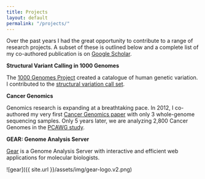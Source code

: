 ```yaml
---
title: Projects
layout: default
permalink: "/projects/"
---
```


Over the past years I had the great opportunity to contribute to a range of research projects. A subset of these is outlined below and a complete list of my co-authored publication is on [Google Scholar][gs].

**Structural Variant Calling in 1000 Genomes**

The [1000 Genomes Project][gp] created a catalogue of human genetic variation. I contributed to the [structural variation call set][sv].

**Cancer Genomics**

Genomics research is expanding at a breathtaking pace. In 2012, I co-authored my very first [Cancer Genomics paper][ce] with only 3 whole-genome sequencing samples. Only 5 years later, we are analyzing 2,800 Cancer Genomes in the [PCAWG study][pc].

**GEAR: Genome Analysis Server**

[Gear][ge] is a Genome Analysis Server with interactive and efficient web applications for molecular biologists.

![gear]({{ site.url }}/assets/img/gear-logo.v2.png)  


[gp]: http://www.internationalgenome.org/ "1000 Genomes Project"
[sv]: https://www.ncbi.nlm.nih.gov/pubmed/26432246 "Integrated Map of Structural Variation in 2,504 Human Genomes"
[gs]: https://scholar.google.de/citations?user=fQ1VoZEAAAAJ&hl=de&oi=sra "Tobias Rausch (Google Scholar)"
[ce]: https://www.ncbi.nlm.nih.gov/pubmed/22265402 "Chromothripsis in Medulloblastoma"
[pc]: http://docs.icgc.org/pcawg/ "Pan-Cancer Analysis of Whole Genomes"
[ge]: http://gear.embl.de/ "GEAR: Genome Analysis Server"
